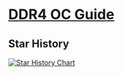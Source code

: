 # [DDR4 OC Guide](DDR4%20OC%20Guide.md)

## Star History

[![Star History Chart](https://api.star-history.com/svg?repos=integralfx/MemTestHelper&type=Date)](https://star-history.com/#integralfx/MemTestHelper&Date)
